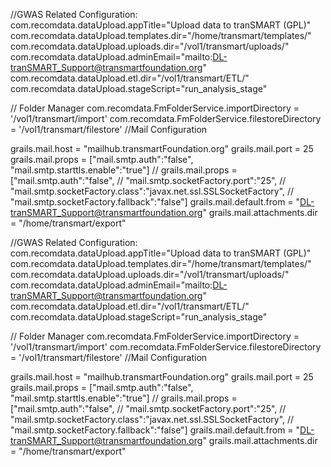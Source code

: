 //GWAS Related Configuration:
com.recomdata.dataUpload.appTitle="Upload data to tranSMART (GPL)"
com.recomdata.dataUpload.templates.dir="/home/transmart/templates/"
com.recomdata.dataUpload.uploads.dir="/vol1/transmart/uploads/"
com.recomdata.dataUpload.adminEmail="mailto:DL-tranSMART_Support@transmartfoundation.org"
com.recomdata.dataUpload.etl.dir="/vol1/transmart/ETL/"
com.recomdata.dataUpload.stageScript="run_analysis_stage"

// Folder Manager
com.recomdata.FmFolderService.importDirectory = '/vol1/transmart/import'
com.recomdata.FmFolderService.filestoreDirectory = '/vol1/transmart/filestore'
//Mail Configuration

grails.mail.host = "mailhub.transmartFoundation.org"
grails.mail.port = 25
grails.mail.props = ["mail.smtp.auth":"false", "mail.smtp.starttls.enable":"true"]
// grails.mail.props = ["mail.smtp.auth":"false",
// "mail.smtp.socketFactory.port":"25",
// "mail.smtp.socketFactory.class":"javax.net.ssl.SSLSocketFactory",
// "mail.smtp.socketFactory.fallback":"false"]
grails.mail.default.from = "DL-tranSMART_Support@transmartfoundation.org"
grails.mail.attachments.dir = "/home/transmart/export"

//GWAS Related Configuration:
com.recomdata.dataUpload.appTitle="Upload data to tranSMART (GPL)"
com.recomdata.dataUpload.templates.dir="/home/transmart/templates/"
com.recomdata.dataUpload.uploads.dir="/vol1/transmart/uploads/"
com.recomdata.dataUpload.adminEmail="mailto:DL-tranSMART_Support@transmartfoundation.org"
com.recomdata.dataUpload.etl.dir="/vol1/transmart/ETL/"
com.recomdata.dataUpload.stageScript="run_analysis_stage"

// Folder Manager
com.recomdata.FmFolderService.importDirectory = '/vol1/transmart/import'
com.recomdata.FmFolderService.filestoreDirectory = '/vol1/transmart/filestore'
//Mail Configuration

grails.mail.host = "mailhub.transmartFoundation.org"
grails.mail.port = 25
grails.mail.props = ["mail.smtp.auth":"false", "mail.smtp.starttls.enable":"true"]
// grails.mail.props = ["mail.smtp.auth":"false",
// "mail.smtp.socketFactory.port":"25",
// "mail.smtp.socketFactory.class":"javax.net.ssl.SSLSocketFactory",
// "mail.smtp.socketFactory.fallback":"false"]
grails.mail.default.from = "DL-tranSMART_Support@transmartfoundation.org"
grails.mail.attachments.dir = "/home/transmart/export"


